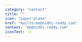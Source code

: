 ```yaml
---
category: "contact"
title: ""
icon: "paper-plane"
href: "mailto:me@nidhi-reddy.com"
content: "me@nidhi-reddy.com"
iconText: :)
---
```

